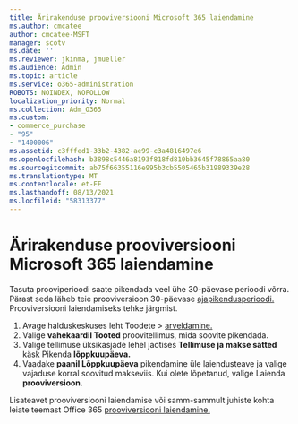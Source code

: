 ```yaml
---
title: Ärirakenduse prooviversiooni Microsoft 365 laiendamine
ms.author: cmcatee
author: cmcatee-MSFT
manager: scotv
ms.date: ''
ms.reviewer: jkinma, jmueller
ms.audience: Admin
ms.topic: article
ms.service: o365-administration
ROBOTS: NOINDEX, NOFOLLOW
localization_priority: Normal
ms.collection: Adm_O365
ms.custom:
- commerce_purchase
- "95"
- "1400006"
ms.assetid: c3fffed1-33b2-4382-ae99-c3a4816497e6
ms.openlocfilehash: b3898c5446a8193f818fd810bb3645f78865aa80
ms.sourcegitcommit: ab75f66355116e995b3cb5505465b31989339e28
ms.translationtype: MT
ms.contentlocale: et-EE
ms.lasthandoff: 08/13/2021
ms.locfileid: "58313377"
---
```

# <a name="extend-your-trial-for-microsoft-365-for-business"></a>Ärirakenduse prooviversiooni Microsoft 365 laiendamine

Tasuta prooviperioodi saate pikendada veel ühe 30-päevase perioodi võrra. Pärast seda läheb teie prooviversioon 30-päevase [ajapikendusperioodi.](https://docs.microsoft.com/alchemyinsights/grace-period-for-microsoft-365-free-trial) Prooviversiooni laiendamiseks tehke järgmist.
  
1. Avage halduskeskuses leht  Toodete \> [arveldamine.](https://go.microsoft.com/fwlink/p/?linkid=842054)
2. Valige **vahekaardil Tooted** proovitellimus, mida soovite pikendada.
3. Valige tellimuse üksikasjade lehel jaotises **Tellimuse ja makse sätted** käsk Pikenda **lõppkuupäeva.**
4. Vaadake **paanil Lõppkuupäeva** pikendamine üle laiendusteave ja valige vajaduse korral soovitud makseviis. Kui olete lõpetanud, valige Laienda **prooviversioon.**

Lisateavet prooviversiooni laiendamise või samm-sammult juhiste kohta leiate teemast Office 365 [prooviversiooni laiendamine.](https://docs.microsoft.com/microsoft-365/commerce/extend-your-trial)
